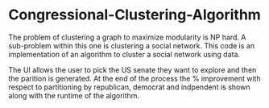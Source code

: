 # Congressional-Clustering-Algorithm

The problem of clustering a graph to maximize modularity is NP hard. A sub-problem within this one is clustering a social network. This code is an implementation of an algorithm to cluster a social network using data.  


The UI allows the user to pick the US senate they want to explore and then the parition is generated. At the end of the process the % improvement with respect to partitioning by republican, democrat and  indpendent is shown along with the runtime of the algorithm. 
